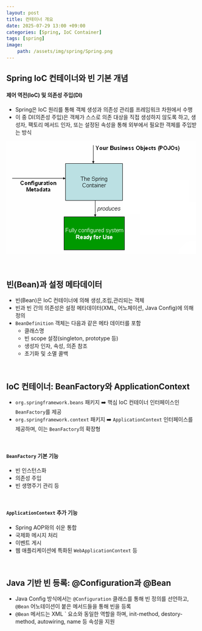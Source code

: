 ```yaml
---
layout: post
title: 컨테이너 개요
date: 2025-07-29 13:00 +09:00
categories: [Spring, IoC Container]
tags: [spring]
image:
    path: /assets/img/spring/Spring.png
---
```


## Spring IoC 컨테이너와 빈 기본 개념

#### 제어 역전(IoC) 및 의존성 주입(DI)

- Spring은 IoC 원리를 통해 객체 생성과 의존성 관리를 프레임워크 차원에서 수행
- 이 중 DI(의존성 주입)은 객체가 스스로 의존 대상을 직접 생성하지 않도록 하고, 생성자, 팩토리 메서드 인자, 또는 설정된 속성을 통해 외부에서 필요한 객체를 주입받는 방식

![spring IoC Container](/assets/img/spring/spring_01.png)

<br>

## 빈(Bean)과 설정 메타데이터

- 빈(Bean)은 IoC 컨테이너에 의해 생성,조립,관리되는 객체
- 빈과 빈 간의 의존성은 설정 메타데이터(XML, 어노체이션, Java Config)에 의해 정의
- `BeanDefinition` 객체는 다음과 같은 메타 데이터를 포함
  - 클래스명
  - 빈 scope 설정(singleton, prototype 등)
  - 생성자 인자, 속성, 의존 참조
  - 초기화 및 소멸 콜백

<br>

## IoC 컨테이너: BeanFactory와 ApplicationContext

- `org.springframework.beans` 패키지 ➡️ 핵심 IoC 컨테이너 인터페이스인 `BeanFactory`를 제공
- `org.springframework.context` 패키지 ➡️ `ApplicationContext` 인터페이스를 제공하며, 이는 `BeanFactory`의 확장형

<br>

#### `BeanFactory` 기본 기능

- 빈 인스턴스화
- 의존성 주입
- 빈 생명주기 관리 등

<br>

#### `ApplicationContext` 추가 기능

- Spring AOP와의 쉬운 통합
- 국제화 메시지 처리
- 이벤트 게시
- 웹 애플리케이션에 특화된 `WebApplicationContext` 등

<br>

## Java 기반 빈 등록: @Configuration과 @Bean

- Java Config 방식에서는 `@Configuration` 클래스를 통해 빈 정의를 선언하고, `@Bean` 어노테이션이 붙은 메서드들을 통해 빈을 등록
- `@Bean` 메서드는 XML `<bean/> 요소와 동일한 역할을 하며, init-method, destory-method, autowiring, name 등 속성을 지원
